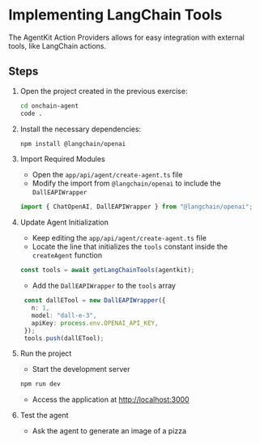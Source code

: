 # Implementing LangChain Tools

The AgentKit Action Providers allows for easy integration with external tools, like LangChain actions.

## Steps

1. Open the project created in the previous exercise:

   ```bash
   cd onchain-agent
   code .
   ```

2. Install the necessary dependencies:

   ```bash
   npm install @langchain/openai
   ```

3. Import Required Modules

   - Open the `app/api/agent/create-agent.ts` file
   - Modify the import from `@langchain/openai` to include the `DallEAPIWrapper`

   ```typescript
   import { ChatOpenAI, DallEAPIWrapper } from "@langchain/openai";
   ```

4. Update Agent Initialization

   - Keep editing the `app/api/agent/create-agent.ts` file
   - Locate the line that initializes the `tools` constant inside the `createAgent` function

   ```typescript
   const tools = await getLangChainTools(agentkit);
   ```

   - Add the `DallEAPIWrapper` to the `tools` array

   ```typescript
    const dallETool = new DallEAPIWrapper({
      n: 1,
      model: "dall-e-3",
      apiKey: process.env.OPENAI_API_KEY,
    });
    tools.push(dallETool);
   ```

5. Run the project

   - Start the development server

   ```bash
   npm run dev
   ```

   - Access the application at <http://localhost:3000>

6. Test the agent

   - Ask the agent to generate an image of a pizza
